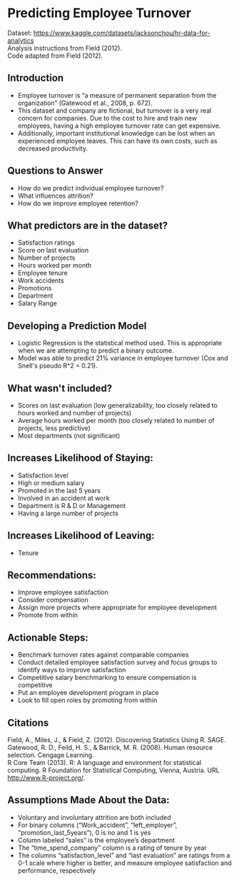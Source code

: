 # Predicting Employee Turnover
Dataset: https://www.kaggle.com/datasets/jacksonchou/hr-data-for-analytics <br>
Analysis instructions from Field (2012). <br>
Code adapted from Field (2012). 

## Introduction
* Employee turnover is “a measure of permanent separation from the organization” (Gatewood et al., 2008, p. 672).
* This dataset and company are fictional, but turnover is a very real concern for companies. Due to the cost to hire and train new employees, having a high employee turnover rate can get expensive. 
* Additionally, important institutional knowledge can be lost when an experienced employee leaves. This can have its own costs, such as decreased productivity.

## Questions to Answer
* How do we predict individual employee turnover?
* What influences attrition?
* How do we improve employee retention?
## What predictors are in the dataset?
* Satisfaction ratings
* Score on last evaluation
* Number of projects
* Hours worked per month
* Employee tenure
* Work accidents
* Promotions
* Department
* Salary Range

## Developing a Prediction Model
* Logistic Regression is the statistical method used. This is appropriate when we are attempting to predict a binary outcome.
* Model was able to predict 21% variance in employee turnover (Cox and Snell's pseudo R^2 = 0.21).

## What wasn't included?
* Scores on last evaluation (low generalizability, too closely related to hours worked and number of projects)
* Average hours worked per month (too closely related to number of projects, less predictive)
* Most departments (not significant)

## Increases Likelihood of Staying:
* Satisfaction level
* High or medium salary
* Promoted in the last 5 years
* Involved in an accident at work
* Department is R & D or Management
* Having a large number of projects

## Increases Likelihood of Leaving:
* Tenure

## Recommendations:
* Improve employee satisfaction
* Consider compensation
* Assign more projects where appropriate for employee development
* Promote from within

## Actionable Steps:
* Benchmark turnover rates against comparable companies
* Conduct detailed employee satisfaction survey and focus groups to identify ways to improve satisfaction
* Competitive salary benchmarking to ensure compensation is competitive
* Put an employee development program in place
* Look to fill open roles by promoting from within

## Citations
Field, A., Miles, J., & Field, Z. (2012). Discovering Statistics Using R. SAGE. <br>
Gatewood, R. D., Feild, H. S., & Barrick, M. R. (2008). Human resource selection. Cengage Learning.<br>
R Core Team (2013). R: A language and environment for statistical computing. R Foundation for Statistical Computing, Vienna, Austria. URL http://www.R-project.org/.

## Assumptions Made About the Data:
* Voluntary and involuntary attrition are both included
* For binary columns (“Work_accident”, “left_employer”, “promotion_last_5years”), 0 is no and 1 is yes
* Column labeled “sales” is the employee’s department
* The “time_spend_company” column is a rating of tenure by year
* The columns “satisfaction_level” and “last evaluation” are ratings from a 0-1 scale where higher is better, and measure employee satisfaction and performance, respectively
